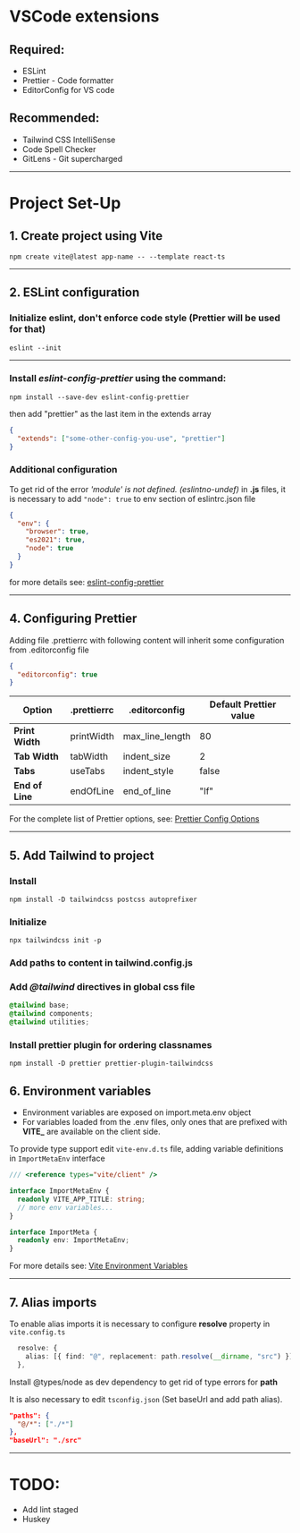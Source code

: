 # VSCode extensions

## Required:

- ESLint
- Prettier - Code formatter
- EditorConfig for VS code

## Recommended:

- Tailwind CSS IntelliSense
- Code Spell Checker
- GitLens - Git supercharged

---

# Project Set-Up

## 1. Create project using Vite

```
npm create vite@latest app-name -- --template react-ts
```

---

## 2. ESLint configuration

### Initialize eslint, don't enforce code style (Prettier will be used for that)

```
eslint --init
```

---

### Install _eslint-config-prettier_ using the command:

```
npm install --save-dev eslint-config-prettier
```

then add "prettier" as the last item in the extends array

```json
{
  "extends": ["some-other-config-you-use", "prettier"]
}
```

### Additional configuration

To get rid of the error _'module' is not defined. (eslintno-undef)_ in **.js** files, it is necessary to add `"node": true` to env section of eslintrc.json file

```json
{
  "env": {
    "browser": true,
    "es2021": true,
    "node": true
  }
}
```

for more details see:
[eslint-config-prettier](https://github.com/prettier/eslint-config-prettier)

---

## 4. Configuring **Prettier**

Adding file .prettierrc with following content will inherit some configuration from .editorconfig file

```json
{
  "editorconfig": true
}
```

| Option          | .prettierrc | .editorconfig   | Default Prettier value |
| --------------- | ----------- | --------------- | ---------------------- |
| **Print Width** | printWidth  | max_line_length | 80                     |
| **Tab Width**   | tabWidth    | indent_size     | 2                      |
| **Tabs**        | useTabs     | indent_style    | false                  |
| **End of Line** | endOfLine   | end_of_line     | "lf"                   |

For the complete list of Prettier options, see:
[Prettier Config Options](https://prettier.io/docs/en/options.html)

---

## 5. Add **Tailwind** to project

### Install

```
npm install -D tailwindcss postcss autoprefixer
```

### Initialize

```
npx tailwindcss init -p
```

### Add paths to content in tailwind.config.js

### Add **_@tailwind_** directives in global css file

```css
@tailwind base;
@tailwind components;
@tailwind utilities;
```

### Install prettier plugin for ordering classnames

```
npm install -D prettier prettier-plugin-tailwindcss
```

## 6. Environment variables

- Environment variables are exposed on import.meta.env object
- For variables loaded from the .env files, only ones that are prefixed with **VITE\_** are available on the client side.

To provide type support edit `vite-env.d.ts` file, adding variable definitions in `ImportMetaEnv` interface

```ts
/// <reference types="vite/client" />

interface ImportMetaEnv {
  readonly VITE_APP_TITLE: string;
  // more env variables...
}

interface ImportMeta {
  readonly env: ImportMetaEnv;
}
```

For more details see:
[Vite Environment Variables](https://vitejs.dev/guide/env-and-mode.html#env-files)

---

## 7. Alias imports

To enable alias imports it is necessary to configure **resolve** property in `vite.config.ts`

```ts
  resolve: {
    alias: [{ find: "@", replacement: path.resolve(__dirname, "src") }],
  },
```

Install @types/node as dev dependency to get rid of type errors for **path**

It is also necessary to edit `tsconfig.json` (Set baseUrl and add path alias).

```json
"paths": {
  "@/*": ["./*"]
},
"baseUrl": "./src"
```

---

# TODO:

- Add lint staged
- Huskey
